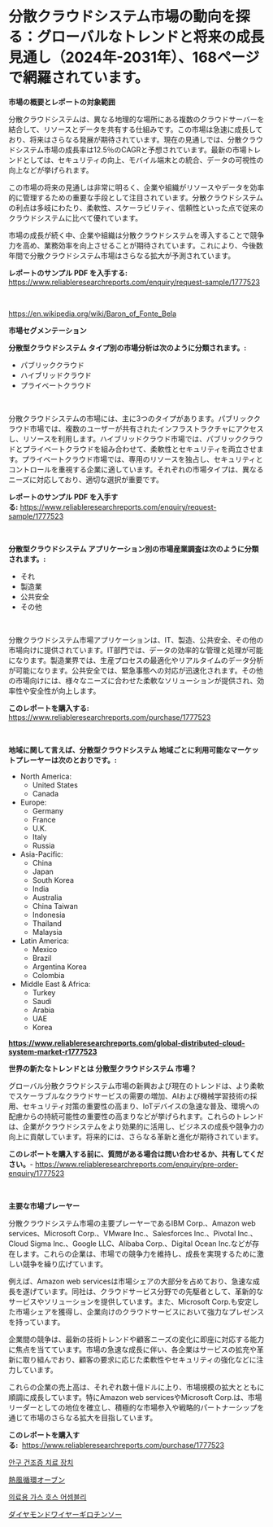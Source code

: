<p><h1>分散クラウドシステム市場の動向を探る：グローバルなトレンドと将来の成長見通し（2024年-2031年）、168ページで網羅されています。</h1></p><p><strong>市場の概要とレポートの対象範囲</strong></p>
<p><p>分散クラウドシステムは、異なる地理的な場所にある複数のクラウドサーバーを結合して、リソースとデータを共有する仕組みです。この市場は急速に成長しており、将来はさらなる発展が期待されています。現在の見通しでは、分散クラウドシステム市場の成長率は12.5％のCAGRと予想されています。最新の市場トレンドとしては、セキュリティの向上、モバイル端末との統合、データの可視性の向上などが挙げられます。</p><p>この市場の将来の見通しは非常に明るく、企業や組織がリソースやデータを効率的に管理するための重要な手段として注目されています。分散クラウドシステムの利点は多岐にわたり、柔軟性、スケーラビリティ、信頼性といった点で従来のクラウドシステムに比べて優れています。</p><p>市場の成長が続く中、企業や組織は分散クラウドシステムを導入することで競争力を高め、業務効率を向上させることが期待されています。これにより、今後数年間で分散クラウドシステム市場はさらなる拡大が予測されています。</p></p>
<p><strong>レポートのサンプル PDF を入手する:</strong> <a href="https://www.reliableresearchreports.com/enquiry/request-sample/1777523">https://www.reliableresearchreports.com/enquiry/request-sample/1777523</a></p>
<p>&nbsp;</p>
<p><a href="https://en.wikipedia.org/wiki/Baron_of_Fonte_Bela">https://en.wikipedia.org/wiki/Baron_of_Fonte_Bela</a></p>
<p><strong>市場セグメンテーション</strong></p>
<p><strong>分散型クラウドシステム タイプ別の市場分析は次のように分類されます。:</strong></p>
<p><ul><li>パブリッククラウド</li><li>ハイブリッドクラウド</li><li>プライベートクラウド</li></ul></p>
<p>&nbsp;</p>
<p><p>分散クラウドシステムの市場には、主に3つのタイプがあります。パブリッククラウド市場では、複数のユーザーが共有されたインフラストラクチャにアクセスし、リソースを利用します。ハイブリッドクラウド市場では、パブリッククラウドとプライベートクラウドを組み合わせて、柔軟性とセキュリティを両立させます。プライベートクラウド市場では、専用のリソースを独占し、セキュリティとコントロールを重視する企業に適しています。それぞれの市場タイプは、異なるニーズに対応しており、適切な選択が重要です。</p></p>
<p><strong>レポートのサンプル PDF を入手する:</strong>&nbsp;<a href="https://www.reliableresearchreports.com/enquiry/request-sample/1777523">https://www.reliableresearchreports.com/enquiry/request-sample/1777523</a></p>
<p>&nbsp;</p>
<p><strong> 分散型クラウドシステム アプリケーション別の市場産業調査は次のように分類されます。:</strong></p>
<p><ul><li>それ</li><li>製造業</li><li>公共安全</li><li>その他</li></ul></p>
<p>&nbsp;</p>
<p><p>分散クラウドシステム市場アプリケーションは、IT、製造、公共安全、その他の市場向けに提供されています。IT部門では、データの効率的な管理と処理が可能になります。製造業界では、生産プロセスの最適化やリアルタイムのデータ分析が可能になります。公共安全では、緊急事態への対応が迅速化されます。その他の市場向けには、様々なニーズに合わせた柔軟なソリューションが提供され、効率性や安全性が向上します。</p></p>
<p><strong>このレポートを購入する:</strong>&nbsp; <a href="https://www.reliableresearchreports.com/purchase/1777523">https://www.reliableresearchreports.com/purchase/1777523</a></p>
<p>&nbsp;</p>
<p><strong>地域に関して言えば、分散型クラウドシステム 地域ごとに利用可能なマーケットプレーヤーは次のとおりです。:</strong></p>
<p><ul>
    <li>
        North America:
        <ul>
            <li>United States</li>
            <li>Canada</li>
        </ul>
    </li>
    <li>
        Europe:
        <ul>
            <li>Germany</li>
            <li>France</li>
            <li>U.K.</li>
            <li>Italy</li>
            <li>Russia</li>
        </ul>
    </li>
    <li>
        Asia-Pacific:
        <ul>
            <li>China</li>
            <li>Japan</li>
            <li>South Korea</li>
            <li>India</li>
            <li>Australia</li>
            <li>China Taiwan</li>
            <li>Indonesia</li>
            <li>Thailand</li>
            <li>Malaysia</li>
        </ul>
    </li>
    <li>
        Latin America:
        <ul>
            <li>Mexico</li>
            <li>Brazil</li>
            <li>Argentina Korea</li>
            <li>Colombia</li>
        </ul>
    </li>
    <li>
        Middle East & Africa:
        <ul>
            <li>Turkey</li>
            <li>Saudi</li>
            <li>Arabia</li>
            <li>UAE</li>
            <li>Korea</li>
        </ul>
    </li>
    </ul></p>
<p><strong><a href="https://www.reliableresearchreports.com/global-distributed-cloud-system-market-r1777523">https://www.reliableresearchreports.com/global-distributed-cloud-system-market-r1777523</a></strong>&nbsp;</p>
<p><strong>世界の新たなトレンドとは 分散型クラウドシステム 市場？</strong></p>
<p><p>グローバル分散クラウドシステム市場の新興および現在のトレンドは、より柔軟でスケーラブルなクラウドサービスの需要の増加、AIおよび機械学習技術の採用、セキュリティ対策の重要性の高まり、IoTデバイスの急速な普及、環境への配慮からの持続可能性の重要性の高まりなどが挙げられます。これらのトレンドは、企業がクラウドシステムをより効果的に活用し、ビジネスの成長や競争力の向上に貢献しています。将来的には、さらなる革新と進化が期待されています。</p></p>
<p><strong>このレポートを購入する前に、質問がある場合は問い合わせるか、共有してください。</strong>- <a href="https://www.reliableresearchreports.com/enquiry/pre-order-enquiry/1777523">https://www.reliableresearchreports.com/enquiry/pre-order-enquiry/1777523</a></p>
<p>&nbsp;</p>
<p><strong>主要な市場プレーヤー</strong></p>
<p><p>分散クラウドシステム市場の主要プレーヤーであるIBM Corp.、Amazon web services、Microsoft Corp.、VMware Inc.、Salesforces Inc.、Pivotal Inc.、Cloud Sigma Inc.、Google LLC、Alibaba Corp.、Digital Ocean Inc.などが存在します。これらの企業は、市場での競争力を維持し、成長を実現するために激しい競争を繰り広げています。</p><p>例えば、Amazon web servicesは市場シェアの大部分を占めており、急速な成長を遂げています。同社は、クラウドサービス分野での先駆者として、革新的なサービスやソリューションを提供しています。また、Microsoft Corp.も安定した市場シェアを獲得し、企業向けのクラウドサービスにおいて強力なプレゼンスを持っています。</p><p>企業間の競争は、最新の技術トレンドや顧客ニーズの変化に即座に対応する能力に焦点を当てています。市場の急速な成長に伴い、各企業はサービスの拡充や革新に取り組んでおり、顧客の要求に応じた柔軟性やセキュリティの強化などに注力しています。</p><p>これらの企業の売上高は、それぞれ数十億ドルに上り、市場規模の拡大とともに順調に成長しています。特にAmazon web servicesやMicrosoft Corp.は、市場リーダーとしての地位を確立し、積極的な市場参入や戦略的パートナーシップを通じて市場のさらなる拡大を目指しています。</p></p>
<p><strong>このレポートを購入する:</strong>&nbsp;&nbsp;<a href="https://www.reliableresearchreports.com/purchase/1777523">https://www.reliableresearchreports.com/purchase/1777523</a></p>
<p><p><a href="https://github.com/joannescott9078/Market-Research-Report-List-2/blob/main/660900133278.md">안구 건조증 치료 장치</a></p><p><a href="https://github.com/schmahlson/Market-Research-Report-List-3/blob/main/943452226153.md">熱風循環オーブン</a></p><p><a href="https://github.com/khairinauzunul/Market-Research-Report-List-2/blob/main/421094033280.md">의료용 가스 호스 어셈블리</a></p><p><a href="https://github.com/roulaayoub-saad/Market-Research-Report-List-2/blob/main/727092426152.md">ダイヤモンドワイヤーギロチンソー</a></p></p>